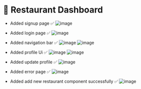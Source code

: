 # 🍔 Restaurant Dashboard

- Added signup page ✅
  ![image](https://github.com/mohamed-rawash/resturant-admin-vue-app/assets/81307786/f194ab53-4f13-43b5-896c-e01ed583da10)

- Added login page ✅
  ![image](https://github.com/mohamed-rawash/resturant-admin-vue-app/assets/81307786/1e0cc506-cc63-4c21-9690-bc4b30ea16c4)

- Added navigation bar ✅
  ![image](https://github.com/mohamed-rawash/resturant-admin-vue-app/assets/81307786/0f3c056b-1b34-4adf-b96d-2c1b451c336d)
  ![image](https://github.com/mohamed-rawash/resturant-admin-vue-app/assets/81307786/7acad9eb-b179-4acc-8c9c-f04715e553c2)

- Added profile Ui ✅
  ![image](https://github.com/mohamed-rawash/resturant-admin-vue-app/assets/81307786/a1d4ed74-c746-4a87-ba31-23d0e729b7c3)
  ![image](https://github.com/mohamed-rawash/resturant-admin-vue-app/assets/81307786/924e0b49-e817-43ee-b073-0fe8baeb34c5)

- Added update profile ✅
  ![image](https://github.com/mohamed-rawash/resturant-admin-vue-app/assets/81307786/9c2156a8-96ad-4658-924a-79c385b3ea6c)

- Added error page ✅
  ![image](https://github.com/mohamed-rawash/resturant-admin-vue-app/assets/81307786/136ba8c7-2f22-4838-8f29-4afe101fea80)
  
- Added add new restaurant component successfully ✅
  ![image](https://github.com/mohamed-rawash/resturant-admin-vue-app/assets/81307786/cff14211-2716-47da-8cc4-836c426bca37)





